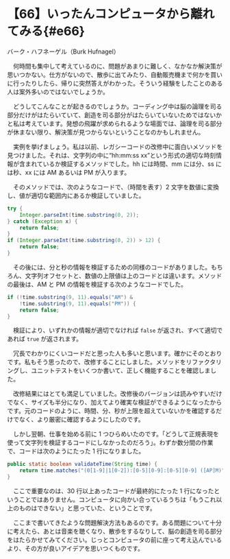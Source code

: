 # 【66】いったんコンピュータから離れてみる{#e66}

<div class="author">バーク・ハフネーゲル（Burk Hufnagel）</div>

　何時間も集中して考えているのに、問題があまりに難しく、なかなか解決策が思いつかない。仕方がないので、散歩に出てみたり、自動販売機まで何かを買いに行ったりしたら、帰りに突然答えがわかった。そういう経験をしたことのある人は案外多いのではないでしょうか。

　どうしてこんなことが起きるのでしょうか。コーディング中は脳の論理を司る部分だけがはたらいていて、創造を司る部分がはたらいていないためではないかと私は考えています。発想の飛躍が求められるような場面では、論理を司る部分が休まない限り、解決策が見つからないということなのかもしれません。

　実例を挙げましょう。私は以前、レガシーコードの改修中に面白いメソッドを見つけました。それは、文字列の中に“hh:mm:ss xx”という形式の適切な時刻情報が含まれているか検証するメソッドでした。hh には時間、mm には分、ss には秒、xx には AM あるいは PM が入ります。

　そのメソッドでは、次のようなコードで、（時間を表す）2 文字を数値に変換し、値が適切な範囲内にあるか検証していました。

```java
try {
    Integer.parseInt(time.substring(0, 2));
} catch (Exception x) {
    return false;
}
if (Integer.parseInt(time.substring(0, 2)) > 12) {
    return false;
}
```

　その後には、分と秒の情報を検証するための同様のコードがありました。もちろん、文字列オフセットと、数値の上限値は上のコードとは違います。メソッドの最後は、AM と PM の情報を検証する次のようなコードでした。

```java
if (!time.substring(9, 11).equals("AM") &
    !time.substring(9, 11).equals("PM")) {
    return false;
}
```

　検証により、いずれかの情報が適切でなければ `false` が返され、すべて適切であれば `true` が返されます。

　冗長でわかりにくいコードだと思った人も多いと思います。確かにそのとおりです。私もそう思ったので、改修することにしました。メソッドをリファクタリングし、ユニットテストをいくつか書いて、正しく機能することを確認しました。

　改修結果にはとても満足していました。改修後のバージョンは読みやすいだけでなく、サイズも半分になり、加えてより確実な検証ができるようになったからです。元のコードのように、時間、分、秒が上限を超えていないかを確認するだけでなく、より厳密に確認するようにしたのです。

　しかし翌朝、仕事を始める前に 1 つひらめいたのです。「どうして正規表現を使って文字列を検証するコードにしなかったのだろう」。わずか数分間の作業で、コードは次のようにたった 1 行になりました。

```java
public static boolean validateTime(String time) {
    return time.matches("(0[1-9]|1[0-2]):[0-5][0-9]:[0-5][0-9] ([AP]M)");
}
```

　ここで重要なのは、30 行以上あったコードが最終的にたった 1 行になったということではありません。コンピュータに向かい合っているうちは「もうこれ以上のものはできない」と思っていた、ということです。

　ここまで書いてきたような問題解決方法もあるのです。ある問題について十分に考えたら、あとは音楽を聴くなり、散歩をするなりして、脳の創造を司る部分をはたらかせてみてください。じっとコンピュータの前に座って考え込んでいるより、その方が良いアイデアを思いつくものです。
